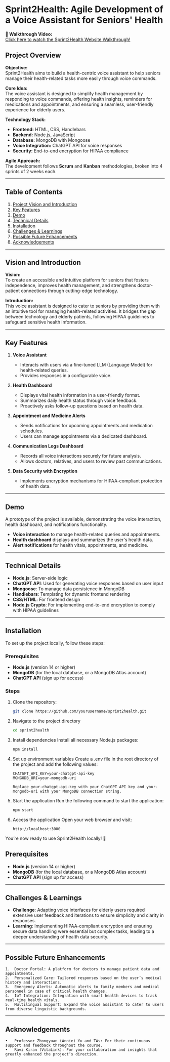 # Sprint2Health: Agile Development of a Voice Assistant for Seniors' Health

**🎥 Walkthrough Video:**  
[Click here to watch the Sprint2Health Website Walkthrough!](<(https://youtu.be/pbw8xyw-jNU)>)


## Project Overview

**Objective:**  
Sprint2Health aims to build a health-centric voice assistant to help seniors manage their health-related tasks more easily through voice commands.

**Core Idea:**  
The voice assistant is designed to simplify health management by responding to voice commands, offering health insights, reminders for medications and appointments, and ensuring a seamless, user-friendly experience for elderly users.

**Technology Stack:**  
- **Frontend:** HTML, CSS, Handlebars
- **Backend:** Node.js, JavaScript
- **Database:** MongoDB with Mongoose
- **Voice Integration:** ChatGPT API for voice responses
- **Security:** End-to-end encryption for HIPAA compliance

**Agile Approach:**  
The development follows **Scrum** and **Kanban** methodologies, broken into 4 sprints of 2 weeks each.

---

## Table of Contents

1. [Project Vision and Introduction](#vision-and-introduction)
2. [Key Features](#key-features)
3. [Demo](#demo)
4. [Technical Details](#technical-details)
5. [Installation](#installation)
6. [Challenges & Learnings](#challenges-and-learnings)
7. [Possible Future Enhancements](#possible-future-enhancements)
8. [Acknowledgements](#acknowledgements)

---

## Vision and Introduction

**Vision:**  
To create an accessible and intuitive platform for seniors that fosters independence, improves health management, and strengthens doctor-patient connections through cutting-edge technology.

**Introduction:**  
This voice assistant is designed to cater to seniors by providing them with an intuitive tool for managing health-related activities. It bridges the gap between technology and elderly patients, following HIPAA guidelines to safeguard sensitive health information.

---

## Key Features

1. **Voice Assistant**  
   - Interacts with users via a fine-tuned LLM (Language Model) for health-related queries.
   - Provides responses in a configurable voice.

2. **Health Dashboard**  
   - Displays vital health information in a user-friendly format.
   - Summarizes daily health status through voice feedback.
   - Proactively asks follow-up questions based on health data.

3. **Appointment and Medicine Alerts**  
   - Sends notifications for upcoming appointments and medication schedules.
   - Users can manage appointments via a dedicated dashboard.

4. **Communication Logs Dashboard**  
   - Records all voice interactions securely for future analysis.
   - Allows doctors, relatives, and users to review past communications.

5. **Data Security with Encryption**  
   - Implements encryption mechanisms for HIPAA-compliant protection of health data.

---

## Demo

A prototype of the project is available, demonstrating the voice interaction, health dashboard, and notifications functionality.

- **Voice interaction** to manage health-related queries and appointments.
- **Health dashboard** displays and summarizes the user's health data.
- **Alert notifications** for health vitals, appointments, and medicine.

---

## Technical Details

- **Node.js**: Server-side logic
- **ChatGPT API**: Used for generating voice responses based on user input
- **Mongoose**: To manage data persistence in MongoDB
- **Handlebars**: Templating for dynamic frontend rendering
- **CSS/HTML**: For frontend design
- **Node.js Crypto**: For implementing end-to-end encryption to comply with HIPAA guidelines

---

## Installation
To set up the project locally, follow these steps:

### Prerequisites

- **Node.js** (version 14 or higher)
- **MongoDB** (for the local database, or a MongoDB Atlas account)
- **ChatGPT API** (sign up for access)

### Steps

1. Clone the repository:
   ```bash
   git clone https://github.com/yourusername/sprint2health.git
   
2. Navigate to the project directory
   ```bash
   cd sprint2health
   
3. Install dependencies
   Install all necessary Node.js packages:
   ```bash
   npm install
   
4. Set up environment variables
   Create a .env file in the root directory of the project and add the following values:
   ```plaintext
   CHATGPT_API_KEY=your-chatgpt-api-key
   MONGODB_URI=your-mongodb-uri

   Replace your-chatgpt-api-key with your ChatGPT API key and your-mongodb-uri with your MongoDB connection string.
   
5. Start the application
   Run the following command to start the application:
   ```bash
   npm start

6. Access the application
   Open your web browser and visit:
   ```
   http://localhost:3000

You’re now ready to use Sprint2Health locally! 🎉
   


## Prerequisites

- **Node.js** (version 14 or higher)
- **MongoDB** (for the local database, or a MongoDB Atlas account)
- **ChatGPT API** (sign up for access)

---

## Challenges & Learnings
- **Challenge**: Adapting voice interfaces for elderly users required extensive user feedback and iterations to ensure simplicity and clarity in responses.
 - **Learning**: Implementing HIPAA-compliant encryption and ensuring secure data handling were essential but complex tasks, leading to a deeper understanding of health data security.

---

## Possible Future Enhancements
	1.	Doctor Portal: A platform for doctors to manage patient data and appointments.
	2.	Personalized Care: Tailored responses based on the user’s medical history and interactions.
	3.	Emergency Alerts: Automatic alerts to family members and medical personnel in case of critical health changes.
	4.	IoT Integration: Integration with smart health devices to track real-time health vitals.
	5.	Multilingual Support: Expand the voice assistant to cater to users from diverse linguistic backgrounds.


---

## Acknowledgements
	•	Professor Zhongyuan (Annie) Yu and TAs: For their continuous support and feedback throughout the course.
	•	Ravi Kiran (VitaLink): For your collaboration and insights that greatly enhanced the project’s direction.
